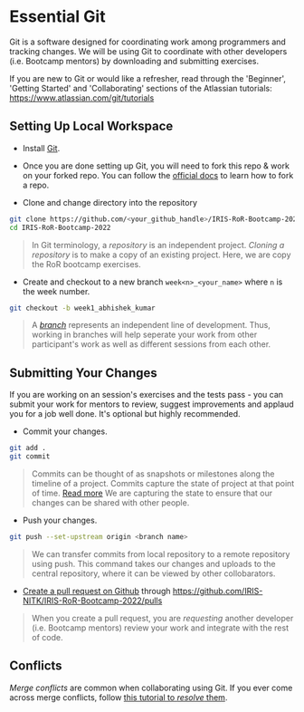 # Essential Git

Git is a software designed for coordinating work among programmers and
tracking changes. We will be using Git to coordinate with other
developers (i.e. Bootcamp mentors) by downloading and submitting
exercises.

If you are new to Git or would like a refresher, read through the
'Beginner', 'Getting Started' and 'Collaborating' sections of the
Atlassian tutorials: https://www.atlassian.com/git/tutorials

## Setting Up Local Workspace

- Install [Git](https://git-scm.com/book/en/v2/Getting-Started-Installing-Git).
- Once you are done setting up Git, you will need to fork this repo & work on your forked repo. You can follow the [official docs](https://docs.github.com/en/free-pro-team@latest/github/getting-started-with-github/fork-a-repo) to learn how to fork a repo.

- Clone and change directory into the repository

```bash
git clone https://github.com/<your_github_handle>/IRIS-RoR-Bootcamp-2022.git
cd IRIS-RoR-Bootcamp-2022
```

> In Git terminology, a _repository_ is an independent project. _Cloning
> a repository_ is to make a copy of an existing project. Here, we are
> copy the RoR bootcamp exercises.
- Create and checkout to a new branch `week<n>_<your_name>` where
  `n` is the week number.

```bash
git checkout -b week1_abhishek_kumar
```

> A [_branch_](https://www.atlassian.com/git/tutorials/using-branches) represents an independent line of development. Thus,
> working in branches will help seperate your work from other
> participant's work as well as different sessions from each other.
## Submitting Your Changes

If you are working on an session's exercises and the tests pass - you
can submit your work for mentors to review, suggest improvements and
applaud you for a job well done. It's optional but highly recommended.

- Commit your changes.

```bash
git add .
git commit
```

> Commits can be thought of as snapshots or milestones along the
> timeline of a project. Commits capture the state of project at that
> point of time. [Read more](https://www.atlassian.com/git/tutorials/saving-changes/git-commit)
> We are capturing the state to ensure that our changes can be shared with
> other people.
- Push your changes.

```bash
git push --set-upstream origin <branch name>
```

> We can transfer commits from local repository to a remote repository
> using push. This command takes our changes and uploads to the central
> repository, where it can be viewed by other collobarators.
- [Create a pull request on Github](https://opensource.com/article/19/7/create-pull-request-github) 
through https://github.com/IRIS-NITK/IRIS-RoR-Bootcamp-2022/pulls

> When you create a pull request, you are _requesting_ another developer
> (i.e. Bootcamp mentors) review your work and integrate with the rest
> of code.
## Conflicts

_Merge conflicts_ are common when collaborating using Git. If you ever come across merge conflicts, follow [this tutorial to _resolve_ them](https://www.atlassian.com/git/tutorials/using-branches/merge-conflicts).

